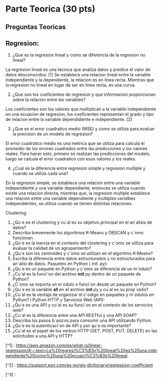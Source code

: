 




# Parte Teorica (30 pts)
## Preguntas Teoricas

## Regresion:
1. ¿Que es la regresion lineal y como se diferencia de la regresion no lineal?

La regresion lineal es una tecnica que analiza datos y predice el valor de datos desconocidos. [1] Se establece una relacion lineal entre la variable independiente y la dependiente, la relacion es en linea recta. Mientras que la regresion no lineal en lugar de ser en linea recta, es una curva.

2. ¿Que son los coeficientes de regresion y que informacion proporcionan sobre la relacion entre las variables?

Los coeficientes son los valores que multiplican a la variable independiente en una ecuacion de regresion, los coeficientes representan el grado y tipo de relacion entre la variable dependidiente e independiente. [2]

3. ¿Que es el error cuadratico medio (MSE) y como se utiliza para evaluar la precision de un modelo de regresion?

El error cuadratico medio es una metrica que se utiliza para calcula el promedio de los errores cuadrados entre las predicciones y los valores reales. Para hacer esto, primero se realizan las predicciones del modelo, luego se calcula el error cuadratico con esos valores y los reales. 

4. ¿Cual es la diferencia entre regresion simple y regresion multiple y cuando se utiliza cada una?

En la regresion simple, se establece una relacion entre una variable independiente y una variable dependiente, entonces se utiliza cuando existe una relacion directa, mientras que, la regresion multiple establece una relacion entre una variable dependiente y multiples varialbes independientes, se utiliza cuando se tienen distintas relaciones.

Clustering:
1. ¿Qu´e es el clustering y cu´al es su objetivo principal en el an´alisis de datos?
2. Describa brevemente los algoritmos K-Means y DBSCAN y c´omo funcionan.
3. ¿Qu´e es la inercia en el contexto del clustering y c´omo se utiliza para evaluar la calidad
de un agrupamiento?
4. ¿Qu´e son los centroides y c´omo se utilizan en el algoritmo K-Means?
5. Escriba la diferencia entre datos estructurados y no estructurados para an´alisi de datos.
Paquetes en Python ( init .py):
1. ¿Qu´e es un paquete en Python y c´omo se diferencia de un m´odulo?
2. ¿Cu´al es la funci´on del archivo __init__.py dentro de un paquete de Python?
3. ¿C´omo se importa un m´odulo o funci´on desde un paquete en Python?
4. ¿Qu´e es la variable __all__ en el archivo __init__.py y cu´al es su prop´osito?
5. ¿Cu´al es la ventaja de organizar el c´odigo en paquetes y m´odulos en Python?
i
Python HTTP y Servicios Web (API):
1. ¿Qu´e es una API y cu´al es su funci´on en el contexto de los servicios web?
2. ¿Cu´al es la diferencia entre una API RESTful y una API SOAP?
3. Describa los pasos b´asicos para consumir una API utilizando Python.
4. ¿Qu´e es la autenticaci´on de API y por qu´e es importante?
5. ¿Cu´al es el papel de los verbos HTTP (GET, POST, PUT, DELETE) en las solicitudes
a una API y HTTP?



[^1] : https://aws.amazon.com/es/what-is/linear-regression/#:~:text=La%20regresi%C3%B3n%20lineal%20es%20una,independiente%20como%20una%20ecuaci%C3%B3n%20lineal.

[^2] : https://support.esri.com/es-es/gis-dictionary/regression-coefficient

[^3] : 